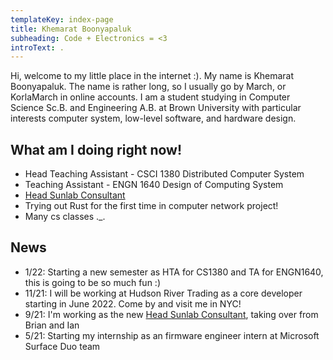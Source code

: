 ```yaml
---
templateKey: index-page
title: Khemarat Boonyapaluk
subheading: Code + Electronics = <3
introText: .
---
```

Hi, welcome to my little place in the internet :). My name is Khemarat Boonyapaluk. The name is rather long, so I usually go by March, or KorlaMarch in online accounts. I am a student studying in Computer Science Sc.B. and Engineering A.B. at Brown University with particular interests computer system, low-level software, and hardware design.

## What am I doing right now!

* Head Teaching Assistant - CSCI 1380 Distributed Computer System
* Teaching Assistant - ENGN 1640 Design of Computing System
* [Head Sunlab Consultant](https://cs.brown.edu/degrees/undergrad/jobs/headconsult/)
* Trying out Rust for the first time in computer network project!
* Many cs classes ._.

## News
- 1/22: Starting a new semester as HTA for CS1380 and TA for ENGN1640, this is going to be so much fun :)
- 11/21: I will be working at Hudson River Trading as a core developer starting in June 2022. Come by and visit me in NYC!
- 9/21: I'm working as the new [Head Sunlab Consultant](https://cs.brown.edu/degrees/undergrad/jobs/headconsult/), taking over from Brian and Ian
- 5/21: Starting my internship as an firmware engineer intern at Microsoft Surface Duo team